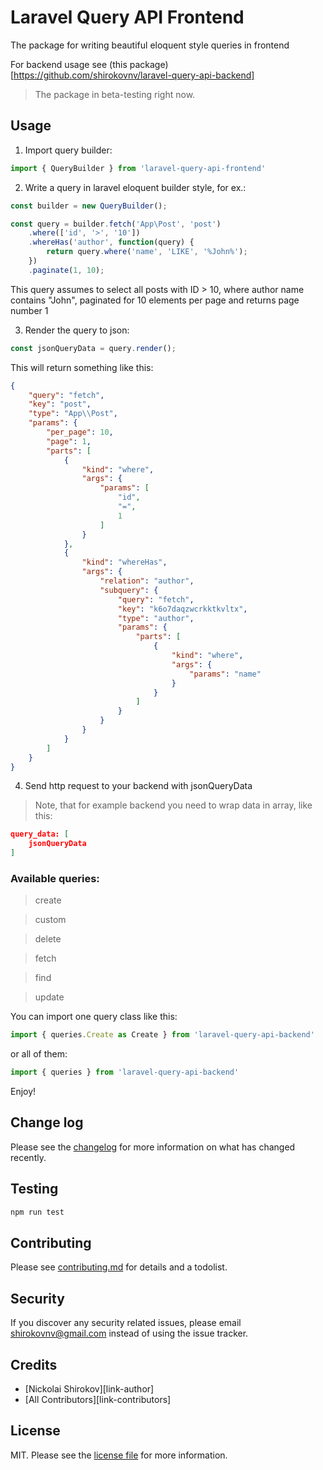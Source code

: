 # Laravel Query API Frontend

The package for writing beautiful eloquent style queries in frontend

For backend usage see (this package)[https://github.com/shirokovnv/laravel-query-api-backend]

> The package in beta-testing right now.

## Usage

1. Import query builder:

```js
import { QueryBuilder } from 'laravel-query-api-frontend'
```

2. Write a query in laravel eloquent builder style, for ex.: 

```js
const builder = new QueryBuilder();

const query = builder.fetch('App\Post', 'post')
    .where(['id', '>', '10'])
    .whereHas('author', function(query) {
        return query.where('name', 'LIKE', '%John%');
    })
    .paginate(1, 10);
```

This query assumes to select all posts with ID > 10, where author name contains "John", 
paginated for 10 elements per page and returns page number 1

3. Render the query to json: 

```js
const jsonQueryData = query.render();
```

This will return something like this: 

```json
{
    "query": "fetch",
    "key": "post",
    "type": "App\\Post",
    "params": {
        "per_page": 10,
        "page": 1,
        "parts": [
            {
                "kind": "where",
                "args": {
                    "params": [
                        "id",
                        "=",
                        1
                    ]
                }
            },
            {
                "kind": "whereHas",
                "args": {
                    "relation": "author",
                    "subquery": {
                        "query": "fetch",
                        "key": "k6o7daqzwcrkktkvltx",
                        "type": "author",
                        "params": {
                            "parts": [
                                {
                                    "kind": "where",
                                    "args": {
                                        "params": "name"
                                    }
                                }
                            ]
                        }
                    }
                }
            }
        ]
    }
}
```

4. Send http request to your backend with jsonQueryData

> Note, that for example backend you need to wrap data in array, like this: 

```json
query_data: [
    jsonQueryData
]
```

### Available queries: 

> create

> custom 

> delete

> fetch 

> find

> update

You can import one query class like this: 

```js
import { queries.Create as Create } from 'laravel-query-api-backend'
```

or all of them: 

```js
import { queries } from 'laravel-query-api-backend'
```

Enjoy!

## Change log

Please see the [changelog](changelog.md) for more information on what has changed recently.

## Testing

```bash
npm run test
```

## Contributing

Please see [contributing.md](contributing.md) for details and a todolist.

## Security

If you discover any security related issues, please email shirokovnv@gmail.com instead of using the issue tracker.

## Credits

- [Nickolai Shirokov][link-author]
- [All Contributors][link-contributors]

## License

MIT. Please see the [license file](license.md) for more information.